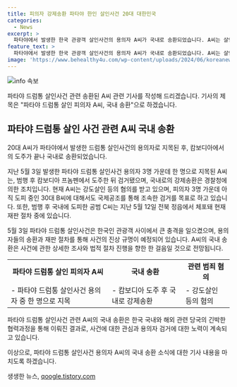 ```yaml
---
title: 피의자 강제송환 파타야 한인 살인사건 20대 대한민국
categories:
  - News
excerpt: >
  파타야에서 발생한 한국 관광객 살인사건의 용의자 A씨가 국내로 송환되었습니다. A씨는 살인 혐의로 지난 5월 파타야에서 도주한 캄보디아에서 검거되었고, 다른 용의자들도 국제공조를 통해 조속히 검거할 계획입니다. 또 다른 공범 C씨는 국내에서 체포되어 재판 중이며, 도피 중인 용의자 B씨에 대해서도 국제공조가 이뤄지고 있습니다. (문의 및 제보: jebo23) #파타야_살인사건 #강제송환
feature_text: >
  파타야에서 발생한 한국 관광객 살인사건의 용의자 A씨가 국내로 송환되었습니다. A씨는 살인 혐의로 지난 5월 파타야에서 도주한 캄보디아에서 검거되었고, 다른 용의자들도 국제공조를 통해 조속히 검거할 계획입니다. 또 다른 공범 C씨는 국내에서 체포되어 재판 중이며, 도피 중인 용의자 B씨에 대해서도 국제공조가 이뤄지고 있습니다. (문의 및 제보: jebo23) #파타야_살인사건 #강제송환
image: 'https://www.behealthy4u.com/wp-content/uploads/2024/06/koreanews.jpg'
---
```


<p><img src="https://www.behealthy4u.com/wp-content/uploads/2024/06/koreanews.jpg" alt="info 속보" /></p>

<p>파타야 드럼통 살인사건 관련 송환된 A씨 관련 기사를 작성해 드리겠습니다. 기사의 제목은 "파타야 드럼통 살인 피의자 A씨, 국내 송환"으로 하겠습니다.</p>

<h2 data-ke-size="size26">파타야 드럼통 살인 사건 관련 A씨 국내 송환</h2>

<p>20대 A씨가 파타야에서 발생한 드럼통 살인사건의 용의자로 지목된 후, 캄보디아에서의 도주가 끝나 국내로 송환되었습니다.</p>

<p data-ke-size="size16">지난 5월 3일 발생한 파타야 드럼통 살인사건 용의자 3명 가운데 한 명으로 지목된 A씨는, 범행 후 캄보디아 프놈펜에서 도주한 뒤 검거됐으며, 국내로의 강제송환은 경찰청에 의한 조치입니다. 현재 A씨는 강도살인 등의 혐의를 받고 있으며, 피의자 3명 가운데 아직 도피 중인 30대 B씨에 대해서도 국제공조를 통해 조속한 검거를 목표로 하고 있습니다. 또한, 범행 후 국내에 도피한 공범 C씨는 지난 5월 12일 전북 정읍에서 체포돼 현재 재판 절차 중에 있습니다.</p>

<p data-ke-size="size16">5월 3일 파타야 드럼통 살인사건은 한국인 관광객 사이에서 큰 충격을 일으켰으며, 용의자들의 송환과 재판 절차를 통해 사건의 진상 규명이 예정되어 있습니다. A씨의 국내 송환은 사건에 관한 상세한 조사와 법적 절차 진행을 향한 한 걸음일 것으로 전망됩니다.</p>

<table>
  <tr>
    <td style="text-align: center; height: 17px;"><b>파타야 드럼통 살인 피의자 A씨</b></td>
    <td style="text-align: center; height: 17px;"><b>국내 송환</b></td>
    <td style="text-align: center; height: 17px;"><b>관련 범죄 혐의</b></td>
  </tr>
  <tr>
    <td style="text-align: left; height: 17px;">- 파타야 드럼통 살인사건 용의자 중 한 명으로 지목</td>
    <td style="text-align: left; height: 17px;">- 캄보디아 도주 후 국내로 강제송환</td>
    <td style="text-align: left; height: 17px;">- 강도살인 등의 혐의</td>
  </tr>
</table>

<p data-ke-size="size16">파타야 드럼통 살인사건 관련 A씨의 국내 송환은 한국 국내와 해외 관련 당국의 긴박한 협력과정을 통해 이뤄진 결과로, 사건에 대한 관심과 용의자 검거에 대한 노력이 계속되고 있습니다.</p>

<p>이상으로, 파타야 드럼통 살인사건 용의자 A씨의 국내 송환 소식에 대한 기사 내용을 마치도록 하겠습니다.</p>
생생한 뉴스, <a href="https://qoogle.tistory.com" rel="dofollow">qoogle.tistory.com</a>



